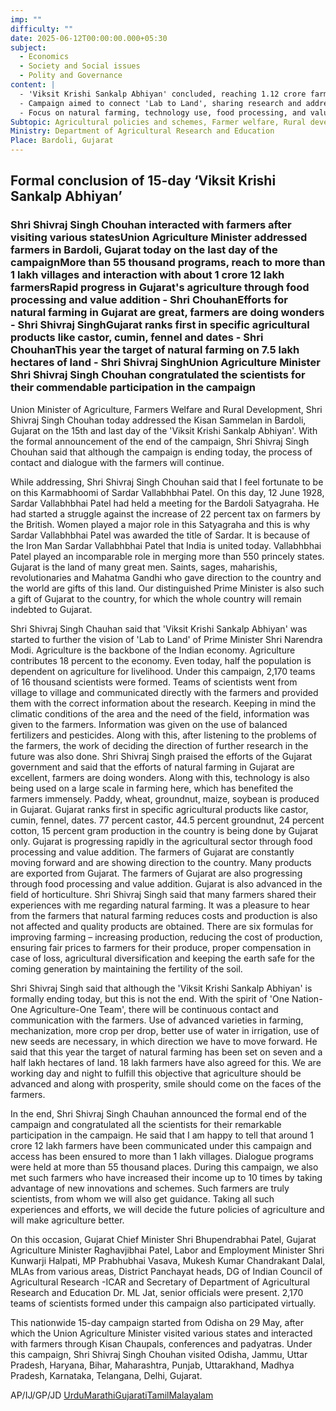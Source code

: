 ```yaml
---
imp: ""
difficulty: ""
date: 2025-06-12T00:00:00.000+05:30
subject:
  - Economics
  - Society and Social issues
  - Polity and Governance
content: |
  - 'Viksit Krishi Sankalp Abhiyan' concluded, reaching 1.12 crore farmers in 1 lakh villages.
  - Campaign aimed to connect 'Lab to Land', sharing research and addressing farmer issues.
  - Focus on natural farming, technology use, food processing, and value addition for growth.
Subtopic: Agricultural policies and schemes, Farmer welfare, Rural development, Sustainable agriculture
Ministry: Department of Agricultural Research and Education
Place: Bardoli, Gujarat
---
```


## Formal conclusion of 15-day ‘Viksit Krishi Sankalp Abhiyan’

### Shri Shivraj Singh Chouhan interacted with farmers after visiting various statesUnion Agriculture Minister addressed farmers in Bardoli, Gujarat today on the last day of the campaignMore than 55 thousand programs, reach to more than 1 lakh villages and interaction with about 1 crore 12 lakh farmersRapid progress in Gujarat's agriculture through food processing and value addition - Shri ChouhanEfforts for natural farming in Gujarat are great, farmers are doing wonders - Shri Shivraj SinghGujarat ranks first in specific agricultural products like castor, cumin, fennel and dates - Shri ChouhanThis year the target of natural farming on 7.5 lakh hectares of land - Shri Shivraj SinghUnion Agriculture Minister Shri Shivraj Singh Chouhan congratulated the scientists for their commendable participation in the campaign

Union Minister of Agriculture, Farmers Welfare and Rural Development, Shri Shivraj Singh Chouhan today addressed the Kisan Sammelan in Bardoli, Gujarat on the 15th and last day of the 'Viksit Krishi Sankalp Abhiyan'. With the formal announcement of the end of the campaign, Shri Shivraj Singh Chouhan said that although the campaign is ending today, the process of contact and dialogue with the farmers will continue.

While addressing, Shri Shivraj Singh Chouhan said that I feel fortunate to be on this Karmabhoomi of Sardar Vallabhbhai Patel. On this day, 12 June 1928, Sardar Vallabhbhai Patel had held a meeting for the Bardoli Satyagraha. He had started a struggle against the increase of 22 percent tax on farmers by the British. Women played a major role in this Satyagraha and this is why Sardar Vallabhbhai Patel was awarded the title of Sardar. It is because of the Iron Man Sardar Vallabhbhai Patel that India is united today. Vallabhbhai Patel played an incomparable role in merging more than 550 princely states. Gujarat is the land of many great men. Saints, sages, maharishis, revolutionaries and Mahatma Gandhi who gave direction to the country and the world are gifts of this land. Our distinguished Prime Minister is also such a gift of Gujarat to the country, for which the whole country will remain indebted to Gujarat.

Shri Shivraj Singh Chauhan said that 'Viksit Krishi Sankalp Abhiyan' was started to further the vision of 'Lab to Land' of Prime Minister Shri Narendra Modi. Agriculture is the backbone of the Indian economy. Agriculture contributes 18 percent to the economy. Even today, half the population is dependent on agriculture for livelihood. Under this campaign, 2,170 teams of 16 thousand scientists were formed. Teams of scientists went from village to village and communicated directly with the farmers and provided them with the correct information about the research. Keeping in mind the climatic conditions of the area and the need of the field, information was given to the farmers. Information was given on the use of balanced fertilizers and pesticides. Along with this, after listening to the problems of the farmers, the work of deciding the direction of further research in the future was also done. Shri Shivraj Singh praised the efforts of the Gujarat government and said that the efforts of natural farming in Gujarat are excellent, farmers are doing wonders. Along with this, technology is also being used on a large scale in farming here, which has benefited the farmers immensely. Paddy, wheat, groundnut, maize, soybean is produced in Gujarat. Gujarat ranks first in specific agricultural products like castor, cumin, fennel, dates. 77 percent castor, 44.5 percent groundnut, 24 percent cotton, 15 percent gram production in the country is being done by Gujarat only. Gujarat is progressing rapidly in the agricultural sector through food processing and value addition. The farmers of Gujarat are constantly moving forward and are showing direction to the country. Many products are exported from Gujarat. The farmers of Gujarat are also progressing through food processing and value addition. Gujarat is also advanced in the field of horticulture. Shri Shivraj Singh said that many farmers shared their experiences with me regarding natural farming. It was a pleasure to hear from the farmers that natural farming reduces costs and production is also not affected and quality products are obtained. There are six formulas for improving farming – increasing production, reducing the cost of production, ensuring fair prices to farmers for their produce, proper compensation in case of loss, agricultural diversification and keeping the earth safe for the coming generation by maintaining the fertility of the soil.

Shri Shivraj Singh said that although the 'Viksit Krishi Sankalp Abhiyan' is formally ending today, but this is not the end. With the spirit of 'One Nation-One Agriculture-One Team', there will be continuous contact and communication with the farmers. Use of advanced varieties in farming, mechanization, more crop per drop, better use of water in irrigation, use of new seeds are necessary, in which direction we have to move forward. He said that this year the target of natural farming has been set on seven and a half lakh hectares of land. 18 lakh farmers have also agreed for this. We are working day and night to fulfill this objective that agriculture should be advanced and along with prosperity, smile should come on the faces of the farmers.

In the end, Shri Shivraj Singh Chauhan announced the formal end of the campaign and congratulated all the scientists for their remarkable participation in the campaign. He said that I am happy to tell that around 1 crore 12 lakh farmers have been communicated under this campaign and access has been ensured to more than 1 lakh villages. Dialogue programs were held at more than 55 thousand places. During this campaign, we also met such farmers who have increased their income up to 10 times by taking advantage of new innovations and schemes. Such farmers are truly scientists, from whom we will also get guidance. Taking all such experiences and efforts, we will decide the future policies of agriculture and will make agriculture better.

On this occasion, Gujarat Chief Minister Shri Bhupendrabhai Patel, Gujarat Agriculture Minister Raghavjibhai Patel, Labor and Employment Minister Shri Kunwarji Halpati, MP Prabhubhai Vasava, Mukesh Kumar Chandrakant Dalal, MLAs from various areas, District Panchayat heads, DG of Indian Council of Agricultural Research -ICAR and Secretary of Department of Agricultural Research and Education Dr. ML Jat, senior officials were present. 2,170 teams of scientists formed under this campaign also participated virtually.

This nationwide 15-day campaign started from Odisha on 29 May, after which the Union Agriculture Minister visited various states and interacted with farmers through Kisan Chaupals, conferences and padyatras. Under this campaign, Shri Shivraj Singh Chouhan visited Odisha, Jammu, Uttar Pradesh, Haryana, Bihar, Maharashtra, Punjab, Uttarakhand, Madhya Pradesh, Karnataka, Telangana, Delhi, Gujarat.

AP/IJ/GP/JD
[Urdu](https://pib.gov.in/PressReleasePage.aspx?PRID=2136022)[Marathi](https://pib.gov.in/PressReleasePage.aspx?PRID=2136037)[Gujarati](https://pib.gov.in/PressReleasePage.aspx?PRID=2135919)[Tamil](https://pib.gov.in/PressReleasePage.aspx?PRID=2136020)[Malayalam](https://pib.gov.in/PressReleasePage.aspx?PRID=2136087)